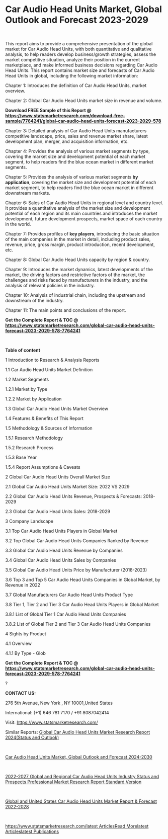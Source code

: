 <h1>Car Audio Head Units Market, Global Outlook and Forecast 2023-2029</h1><br/><p>This report aims to provide a comprehensive presentation of the global market for Car Audio Head Units, with both quantitative and qualitative analysis, to help readers develop business/growth strategies, assess the market competitive situation, analyze their position in the current marketplace, and make informed business decisions regarding Car Audio Head Units. This report contains market size and forecasts of Car Audio Head Units in global, including the following market information:</p>
 
 
 
 <p>Chapter 1: Introduces the definition of Car Audio Head Units, market overview.</p>
 
 
 
 <p>Chapter 2: Global Car Audio Head Units market size in revenue and volume.</p>
 
 
 
 <p><strong>Download FREE Sample of this Report @ <a href="https://www.statsmarketresearch.com/download-free-sample/7764241/global-car-audio-head-units-forecast-2023-2029-578">https://www.statsmarketresearch.com/download-free-sample/7764241/global-car-audio-head-units-forecast-2023-2029-578</a></strong></p>
 
 
 
 <p>Chapter 3: Detailed analysis of Car Audio Head Units manufacturers competitive landscape, price, sales and revenue market share, latest development plan, merger, and acquisition information, etc.</p>
 
 
 
 <p>Chapter 4: Provides the analysis of various market segments by type, covering the market size and development potential of each market segment, to help readers find the blue ocean market in different market segments.</p>
 
 
 
 <p>Chapter 5: Provides the analysis of various market segments <strong>by application</strong>, covering the market size and development potential of each market segment, to help readers find the blue ocean market in different downstream markets.</p>
 
 
 
 <p>Chapter 6: Sales of Car Audio Head Units in regional level and country level. It provides a quantitative analysis of the market size and development potential of each region and its main countries and introduces the market development, future development prospects, market space of each country in the world.</p>
 
 
 
 <p>Chapter 7: Provides profiles of <strong>key players</strong>, introducing the basic situation of the main companies in the market in detail, including product sales, revenue, price, gross margin, product introduction, recent development, etc.</p>
 
 
 
 <p>Chapter 8: Global Car Audio Head Units capacity by region & country.</p>
 
 
 
 <p>Chapter 9: Introduces the market dynamics, latest developments of the market, the driving factors and restrictive factors of the market, the challenges and risks faced by manufacturers in the industry, and the analysis of relevant policies in the industry.</p>
 
 
 
 <p>Chapter 10: Analysis of industrial chain, including the upstream and downstream of the industry.</p>
 
 
 
 <p>Chapter 11: The main points and conclusions of the report.</p>
 
 
 
 <div><b>Get the Complete Report & TOC @ <a href="https://www.statsmarketresearch.com/global-car-audio-head-units-forecast-2023-2029-578-7764241">https://www.statsmarketresearch.com/global-car-audio-head-units-forecast-2023-2029-578-7764241</a></b></div>
 
 
 
 <p><br />
 
 <b>Table of content</b></p>
 
 
 
 <p>1 Introduction to Research & Analysis Reports<br />
 
 1.1 Car Audio Head Units Market Definition<br />
 
 1.2 Market Segments<br />
 
 1.2.1 Market by Type<br />
 
 1.2.2 Market by Application<br />
 
 1.3 Global Car Audio Head Units Market Overview<br />
 
 1.4 Features & Benefits of This Report<br />
 
 1.5 Methodology & Sources of Information<br />
 
 1.5.1 Research Methodology<br />
 
 1.5.2 Research Process<br />
 
 1.5.3 Base Year<br />
 
 1.5.4 Report Assumptions & Caveats<br />
 
 2 Global Car Audio Head Units Overall Market Size<br />
 
 2.1 Global Car Audio Head Units Market Size: 2022 VS 2029<br />
 
 2.2 Global Car Audio Head Units Revenue, Prospects & Forecasts: 2018-2029<br />
 
 2.3 Global Car Audio Head Units Sales: 2018-2029<br />
 
 3 Company Landscape<br />
 
 3.1 Top Car Audio Head Units Players in Global Market<br />
 
 3.2 Top Global Car Audio Head Units Companies Ranked by Revenue<br />
 
 3.3 Global Car Audio Head Units Revenue by Companies<br />
 
 3.4 Global Car Audio Head Units Sales by Companies<br />
 
 3.5 Global Car Audio Head Units Price by Manufacturer (2018-2023)<br />
 
 3.6 Top 3 and Top 5 Car Audio Head Units Companies in Global Market, by Revenue in 2022<br />
 
 3.7 Global Manufacturers Car Audio Head Units Product Type<br />
 
 3.8 Tier 1, Tier 2 and Tier 3 Car Audio Head Units Players in Global Market<br />
 
 3.8.1 List of Global Tier 1 Car Audio Head Units Companies<br />
 
 3.8.2 List of Global Tier 2 and Tier 3 Car Audio Head Units Companies<br />
 
 4 Sights by Product<br />
 
 4.1 Overview<br />
 
 4.1.1 By Type - Glob</p>
 
 
 
 <div><b>Get the Complete Report & TOC @ <a href="https://www.statsmarketresearch.com/global-car-audio-head-units-forecast-2023-2029-578-7764241">https://www.statsmarketresearch.com/global-car-audio-head-units-forecast-2023-2029-578-7764241</a></b></div>
 
 
 
 <p>? </p>
 
 
 
 <p><b>CONTACT US:</b><br />
 
 276 5th Avenue, New York , NY 10001,United States<br />
 
 International: (+1) 646 781 7170 / +91 8087042414<br />
 
 Visit: <a href="https://www.statsmarketresearch.com/">https://www.statsmarketresearch.com/</a><br />
 
 Similar Reports: <a href="https://www.statsmarketresearch.com/global-car-audio-head-units-forecast-2023-2029-578-7764241">Global Car Audio Head Units Market Research Report 2024(Status and Outlook)</a><br />
 
 <br />
 
 <a href="https://www.statsmarketresearch.com/global-car-audio-head-units-forecast-2023-2029-578-7764241">Car Audio Head Units Market, Global Outlook and Forecast 2024-2030</a><br />
 
 <br />
 
 <a href="https://www.statsmarketresearch.com/global-car-audio-head-units-forecast-2023-2029-578-7764241">2022-2027 Global and Regional Car Audio Head Units Industry Status and Prospects Professional Market Research Report Standard Version</a><br />
 
 <br />
 
 <a href="https://www.statsmarketresearch.com/global-car-audio-head-units-forecast-2023-2029-578-7764241">Global and United States Car Audio Head Units Market Report & Forecast 2022-2028</a><br />
 
 <br />
 
 <a href="https://gyeongbokgung.com">https://www.statsmarketresearch.com/</a><a href="https://hallyeomaritime.com">latest Articles</a><a href="https://jingwansa.com">Read More</a><a href="https://nguoiviet.jp/">latest Articles</a><a href="https://www.intelmarketresearch.com/">latest Publications</a></p>